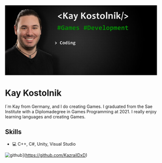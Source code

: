 ![Games Programming & Development](https://github.com/KazrailDxD/KazrailDxD/blob/main/Banner%201024.jpg)

# Kay Kostolnik
I´m Kay from Germany, and I do creating Games. I graduated from the Sae Institute with a Diplomadegree in Games Programming at 2021. I really enjoy learning languages and creating Games.

## Skills
* 💻 C++, C#, Unity, Visual Studio


<img src='https://cdn.jsdelivr.net/npm/simple-icons@3.0.1/icons/github.svg' alt='github' height='40'>](https://github.com/KazrailDxD)  
